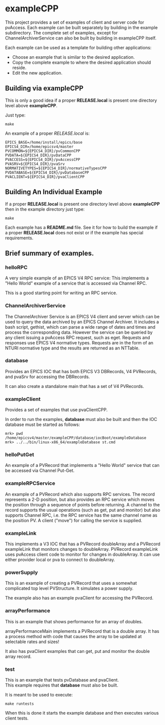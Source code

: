 # exampleCPP

This project provides a set of examples of client and server code for 
pvAccess.
Each example can be built separately by building in the example subdirectory.
The complete set of examples, except for ChannelArchiverService can also be
built by building in exampleCPP itself.

Each example can be used as a template for building other applications:

* Choose an example that is similar to the desired application.
* Copy the complete example to where the desired application should reside.
* Edit the new application.

## Building via exampleCPP

This is only a good idea if a proper **RELEASE.local** is present one 
directory level above **exampleCPP**.

Just type:

    make

An example of a proper *RELEASE.local* is:

    EPICS_BASE=/home/install/epics/base
    EPICS4_DIR=/home/epicsv4/master
    PVCOMMON=${EPICS4_DIR}/pvCommonCPP
    PVDATA=${EPICS4_DIR}/pvDataCPP
    PVACCESS=${EPICS4_DIR}/pvAccessCPP
    PVASRV=${EPICS4_DIR}/pvaSrv
    NORMATIVETYPES=${EPICS4_DIR}/normativeTypesCPP
    PVDATABASE=${EPICS4_DIR}/pvDatabaseCPP
    PVACLIENT=${EPICS4_DIR}/pvaClientCPP


## Building An Individual Example

If a proper **RELEASE.local** is present one directory level above
**exampleCPP** then in the example directory just type:

    make

Each example has a **README.md** file. See it for how to build the example
if a proper **RELEASE.local** does not exist or if the example has special
requirements.

## Brief summary of examples.

### helloRPC

A very simple example of an EPICS V4 RPC service: This implements a
"Hello World" example of a service that is accessed via Channel RPC.

This is a good starting point for writing an RPC service.


### ChannelArchiverService

The ChannelArchiver Service is an EPICS V4 client and server which can be
used to query the data archived by an EPICS Channel Archiver. It includes a
bash script, gethist, which can parse a wide range of dates and times and
process the corresponding data. However the service can be queried by any
client issuing a pvAccess RPC request, such as eget. Requests and responses
use EPICS V4 normative types. Requests are in the form of an NTURI normative
type and the results are returned as an NTTable.


### database

Provides an EPICS IOC that has both EPICS V3 DBRecords, V4 PVRecords, and
pvaSrv for accessing the DBRecords.

It can also create a standalone main that has a set of V4 PVRecords.


### exampleClient

Provides a set of examples that use pvaClientCPP.

In order to run the examples, **database** must also be built and then the
IOC database must be started as follows:

    mrk> pwd
    /home/epicsv4/master/exampleCPP/database/iocBoot/exampleDatabase
    mrk> ../../bin/linux-x86_64/exampleDatabase st.cmd


### helloPutGet

An example of a PVRecord that implements a "Hello World" service that can be
accessed via Channel Put-Get.


### exampleRPCService

An example of a PVRecord which also supports RPC services.
The record represents a 2-D position, but also provides an RPC service
which moves the position through a sequence of points before returning.
A channel to the record supports the usual operations (such as get, put and
monitor) but also supports Channel RPC, i.e. the RPC service has the same 
channel name as the position PV. A client ("move") for calling the service
is supplied.


### exampleLink

This implements a V3 IOC that has a PVRecord doubleArray and a PVRecord
exampleLink that monitors changes to doubleArray. PVRecord exampleLink uses
pvAccess client code to monitor for changes in doubleArray. It can use 
either provider local or pva to connect to doubleArray.


### powerSupply

This is an example of creating a PVRecord that uses a somewhat complicated
top level PVStructure. It simulates a power supply.

The example also has an example pvaClient for accessing the PVRecord.


###  arrayPerformance

This is an example that shows performance for an array of doubles.

arrayPerformanceMain implements a PVRecord that is a double array.
It has a process method with code that causes the array to be updated at
selectable rates and sizes!

It also has pvaClient examples that can get, put and monitor the double
array record.


### test

This is an example that tests pvDatabase and pvaClient.   
This example requires that **database** must also be built. 

It is meant to be used to execute:

    make runtests

When this is done it starts the example database and then executes various
client tests.

